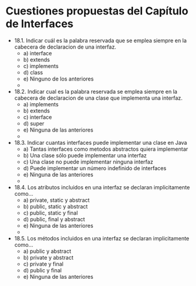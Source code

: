 # Cuestiones propuestas del Capítulo de Interfaces
- 18.1. Indicar cuál es la palabra reservada que se emplea siempre en la cabecera de declaracion de una interfaz.
    - a) interface
    - b) extends
    - c) implements
    - d) class
    - e) Ninguno de los anteriores
    - 
- 18.2. Indicar cual es la palabra reservada se emplea siempre en la cabecera de declaracion de una clase que implementa una interfaz.
    - a) implements
    - b) extends
    - c) interface
    - d) super
    - e) Ninguna de las anteriores
    - 
- 18.3. Indicar cuantas interfaces puede implementar una clase en Java
    - a) Tantas interfaces como metodos abstractos quiera implementar
    - b) Una clase sólo puede implementar una interfaz
    - c) Una clase no puede implementar ninguna interfaz
    - d) Puede implementar un número indefinido de interfaces
    - e) Ninguna de las anteriores
    -
- 18.4. Los atributos incluidos en una interfaz se declaran implicitamente como...
    - a) private, static y abstract
    - b) public, static y abstract
    - c) public, static y final
    - d) public, final y abstract
    - e) Ninguna de las anteriores
    - 
- 18.5. Los métodos incluidos en una interfaz se declaran implicitamente como...
    - a) public y abstract
    - b) private y abstract
    - c) private y final
    - d) public y final
    - e) Ninguna de las anteriores
